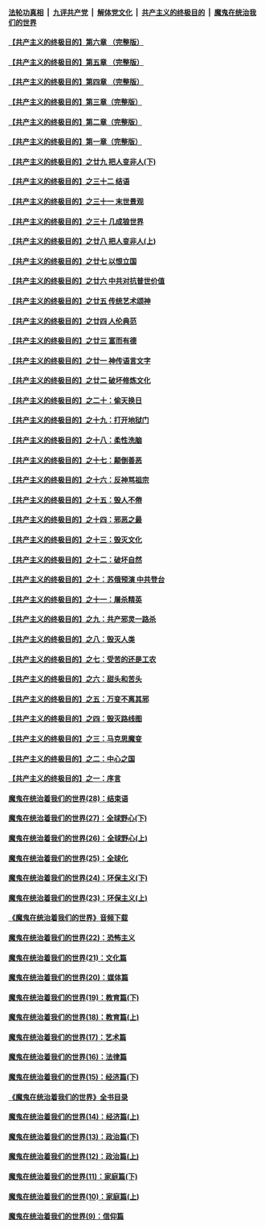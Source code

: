 ####  [法轮功真相](../../../../basic/blob/master/README.md?t=08241152) &nbsp;|&nbsp; [九评共产党](../../../../9ping.md/blob/master/README.md?t=08241152) &nbsp;|&nbsp; [解体党文化](../../../../jtdwh.md/blob/master/README.md?t=08241152)  &nbsp;|&nbsp; [共产主义的终极目的](../../../../gczydzjmd.md/blob/master/README.md?t=08241152) &nbsp;|&nbsp; [魔鬼在统治我们的世界](../../../../mgztzwmdsj.md/blob/master/README.md?t=08241152) 

#### [【共产主义的终极目的】第六章 （完整版）](../pages/nsc422/n11428913.md?t=08241152) 

#### [【共产主义的终极目的】第五章 （完整版）](../pages/nsc422/n11428912.md?t=08241152) 

#### [【共产主义的终极目的】第四章 （完整版）](../pages/nsc422/n11428907.md?t=08241152) 

#### [【共产主义的终极目的】第三章（完整版）](../pages/nsc422/n11428848.md?t=08241152) 

#### [【共产主义的终极目的】第二章（完整版）](../pages/nsc422/n11428831.md?t=08241152) 

#### [【共产主义的终极目的】第一章（完整版）](../pages/nsc422/n11417651.md?t=08241152) 

#### [【共产主义的终极目的】之廿九 把人变非人(下)](../pages/nsc422/n11344140.md?t=08241152) 

#### [【共产主义的终极目的】之三十二 结语](../pages/nsc422/n11360535.md?t=08241152) 

#### [【共产主义的终极目的】之三十一 末世景观](../pages/nsc422/n11351129.md?t=08241152) 

#### [【共产主义的终极目的】之三十 几成狼世界](../pages/nsc422/n11348280.md?t=08241152) 

#### [【共产主义的终极目的】之廿八 把人变非人(上)](../pages/nsc422/n11340492.md?t=08241152) 

#### [【共产主义的终极目的】之廿七 以恨立国](../pages/nsc422/n11336944.md?t=08241152) 

#### [【共产主义的终极目的】之廿六 中共对抗普世价值](../pages/nsc422/n11324785.md?t=08241152) 

#### [【共产主义的终极目的】之廿五 传统艺术颂神](../pages/nsc422/n11296396.md?t=08241152) 

#### [【共产主义的终极目的】之廿四 人伦典范](../pages/nsc422/n11296397.md?t=08241152) 

#### [【共产主义的终极目的】之廿三 富而有德](../pages/nsc422/n11283598.md?t=08241152) 

#### [【共产主义的终极目的】之廿一 神传语言文字](../pages/nsc422/n11263265.md?t=08241152) 

#### [【共产主义的终极目的】之廿二 破坏修炼文化](../pages/nsc422/n11245728.md?t=08241152) 

#### [【共产主义的终极目的】之二十：偷天换日](../pages/nsc422/n11238846.md?t=08241152) 

#### [【共产主义的终极目的】之十九：打开地狱门](../pages/nsc422/n11206376.md?t=08241152) 

#### [【共产主义的终极目的】之十八：柔性洗脑](../pages/nsc422/n11199994.md?t=08241152) 

#### [【共产主义的终极目的】之十七：颠倒善恶](../pages/nsc422/n11179782.md?t=08241152) 

#### [【共产主义的终极目的】之十六：反神骂祖宗](../pages/nsc422/n11166798.md?t=08241152) 

#### [【共产主义的终极目的】之十五：毁人不倦](../pages/nsc422/n11166792.md?t=08241152) 

#### [【共产主义的终极目的】之十四：邪恶之最](../pages/nsc422/n11150249.md?t=08241152) 

#### [【共产主义的终极目的】之十三：毁灭文化](../pages/nsc422/n11135227.md?t=08241152) 

#### [【共产主义的终极目的】之十二：破坏自然](../pages/nsc422/n11135214.md?t=08241152) 

#### [【共产主义的终极目的】之十：苏俄预演 中共登台](../pages/nsc422/n11118424.md?t=08241152) 

#### [【共产主义的终极目的】之十一：屠杀精英](../pages/nsc422/n11118442.md?t=08241152) 

#### [【共产主义的终极目的】之九：共产邪灵一路杀](../pages/nsc422/n11114139.md?t=08241152) 

#### [【共产主义的终极目的】之八：毁灭人类](../pages/nsc422/n11108503.md?t=08241152) 

#### [【共产主义的终极目的】之七：受苦的还是工农](../pages/nsc422/n11101809.md?t=08241152) 

#### [【共产主义的终极目的】之六：甜头和苦头](../pages/nsc422/n11096971.md?t=08241152) 

#### [【共产主义的终极目的】之五：万变不离其邪](../pages/nsc422/n11091285.md?t=08241152) 

#### [【共产主义的终极目的】之四：毁灭路线图](../pages/nsc422/n11086284.md?t=08241152) 

#### [【共产主义的终极目的】之三：马克思魔变](../pages/nsc422/n11061941.md?t=08241152) 

#### [【共产主义的终极目的】之二：中心之国](../pages/nsc422/n11047728.md?t=08241152) 

#### [【共产主义的终极目的】之一：序言](../pages/nsc422/n11086077.md?t=08241152) 

#### [魔鬼在统治着我们的世界(28)：结束语](../pages/nsc422/n10936246.md?t=08241152) 

#### [魔鬼在统治着我们的世界(27)：全球野心(下)](../pages/nsc422/n10928319.md?t=08241152) 

#### [魔鬼在统治着我们的世界(26)：全球野心(上)](../pages/nsc422/n10900318.md?t=08241152) 

#### [魔鬼在统治着我们的世界(25)：全球化](../pages/nsc422/n10788205.md?t=08241152) 

#### [魔鬼在统治着我们的世界(24)：环保主义(下)](../pages/nsc422/n10695307.md?t=08241152) 

#### [魔鬼在统治着我们的世界(23)：环保主义(上)](../pages/nsc422/n10688613.md?t=08241152) 

#### [《魔鬼在统治着我们的世界》音频下载](../pages/nsc422/n10635553.md?t=08241152) 

#### [魔鬼在统治着我们的世界(22)：恐怖主义](../pages/nsc422/n10614727.md?t=08241152) 

#### [魔鬼在统治着我们的世界(21)：文化篇](../pages/nsc422/n10597706.md?t=08241152) 

#### [魔鬼在统治着我们的世界(20)：媒体篇](../pages/nsc422/n10586579.md?t=08241152) 

#### [魔鬼在统治着我们的世界(19)：教育篇(下)](../pages/nsc422/n10564808.md?t=08241152) 

#### [魔鬼在统治着我们的世界(18)：教育篇(上)](../pages/nsc422/n10526970.md?t=08241152) 

#### [魔鬼在统治着我们的世界(17)：艺术篇](../pages/nsc422/n10499093.md?t=08241152) 

#### [魔鬼在统治着我们的世界(16)：法律篇](../pages/nsc422/n10485969.md?t=08241152) 

#### [魔鬼在统治着我们的世界(15)：经济篇(下)](../pages/nsc422/n10469975.md?t=08241152) 

#### [《魔鬼在统治着我们的世界》全书目录](../pages/nsc422/n10464261.md?t=08241152) 

#### [魔鬼在统治着我们的世界(14)：经济篇(上)](../pages/nsc422/n10457370.md?t=08241152) 

#### [魔鬼在统治着我们的世界(13)：政治篇(下)](../pages/nsc422/n10448270.md?t=08241152) 

#### [魔鬼在统治着我们的世界(12)：政治篇(上)](../pages/nsc422/n10444576.md?t=08241152) 

#### [魔鬼在统治着我们的世界(11)：家庭篇(下)](../pages/nsc422/n10440961.md?t=08241152) 

#### [魔鬼在统治着我们的世界(10)：家庭篇(上)](../pages/nsc422/n10435448.md?t=08241152) 

#### [魔鬼在统治着我们的世界(9)：信仰篇](../pages/nsc422/n10432159.md?t=08241152) 

